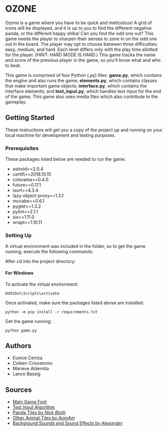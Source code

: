 # OZONE

Ozone is a game where you have to be quick and meticulous! A grid of icons will be
displayed, and it is up to you to find the different negative panda, or the different
happy shiba! Can you find the odd one out?
This game needs the player to sharpen their senses to zone in on the odd one out in
the board. The player may opt to choose between three difficulties: easy, medium, and
hard. Each level differs only with the play time allotted for the player.
(HINT: HARD MODE IS HARD.)
This game tracks the name and score of the previous player in the game, so you'll know
what and who to beat.

This game is comprised of four Python (.py) files: **game.py**, which contains the engine
and also runs the game; **elements.py**, which contains classes that make important game
objects; **interface.py**, which contains the interface elements; and **text_input.py**, which
handles text input for the end of the game. This game also uses media files which also
contribute to the gameplay.

## Getting Started

These instructions will get you a copy of the project up and running on your local
machine for development and testing purposes.

### Prerequisites

These packages listed below are needed to run the game.

* astroid==2.0.4
* certifi==2018.10.15
* colorama==0.4.0
* future==0.17.1
* isort==4.3.4
* lazy-object-proxy==1.3.1
* mccabe==0.6.1
* pyglet==1.3.2
* pylint==2.1.1
* six==1.11.0
* wrapt==1.10.11

### Setting Up

A virtual environment was included in the folder, so to get the game running, execute the following commands:

After cd into the project directory:

#### For Windows
To activate the virtual environment:
```
Odd1Out\Scripts\activate
```

Once activated, make sure the packages listed above are installed:
```
python -m pip install -r requirements.txt
```

Get the game running:
```
python game.py
```

## Authors
* Eunice Ceniza
* Coleen Crisostomo
* Marieve Aldemita
* Lance Bassig

## Sources
* [Main Game Font](https://github.com/JulietaUla/Montserrat)
* [Text Input Algorithm](https://www.github.com/adamlwgriffiths/Pyglet/blob/master/examples/text_input.py)
* [Panda Tiles by *Nick Bluth*](https://thenounproject.com/nickbluth/collection/pandas/)
* [Other Animal Tiles by *AomAm*](https://thenounproject.com/aomam/collections/)
* [Background Sounds and Sound Effects by *Alexander*](http://www.orangefreesounds.com/author/alexander/)
